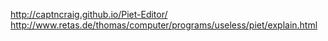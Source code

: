 http://captncraig.github.io/Piet-Editor/
http://www.retas.de/thomas/computer/programs/useless/piet/explain.html
